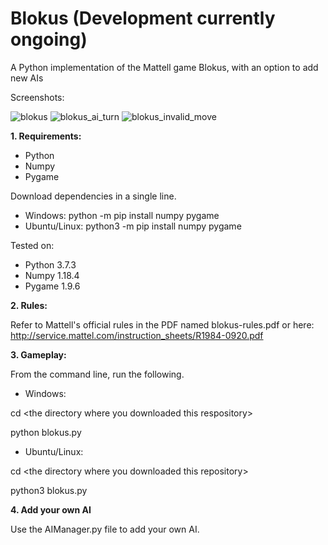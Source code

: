 # Blokus (Development currently ongoing)
A Python implementation of the Mattell game Blokus, with an option to add new AIs

Screenshots:

![blokus](https://user-images.githubusercontent.com/13799022/96349194-da8c0a80-10e8-11eb-8d1c-e29aa596f4c1.jpg)
![blokus_ai_turn](https://user-images.githubusercontent.com/13799022/96349209-fc858d00-10e8-11eb-9128-dc6793321e2b.JPG)
![blokus_invalid_move](https://user-images.githubusercontent.com/13799022/96349212-014a4100-10e9-11eb-9181-2c7167f324aa.JPG)

<b>1. Requirements:</b>
- Python
- Numpy
- Pygame

Download dependencies in a single line.
- Windows:
python -m pip install numpy pygame
- Ubuntu/Linux:
python3 -m pip install numpy pygame

Tested on:
- Python 3.7.3
- Numpy 1.18.4
- Pygame 1.9.6

<b>2. Rules:</b>

Refer to Mattell's official rules in the PDF named blokus-rules.pdf or here: http://service.mattel.com/instruction_sheets/R1984-0920.pdf

<b>3. Gameplay:</b>

From the command line, run the following.
- Windows:

cd \<the directory where you downloaded this respository\>

python blokus.py

- Ubuntu/Linux:

cd \<the directory where you downloaded this repository\>

python3 blokus.py

<b>4. Add your own AI</b>

Use the AIManager.py file to add your own AI.
